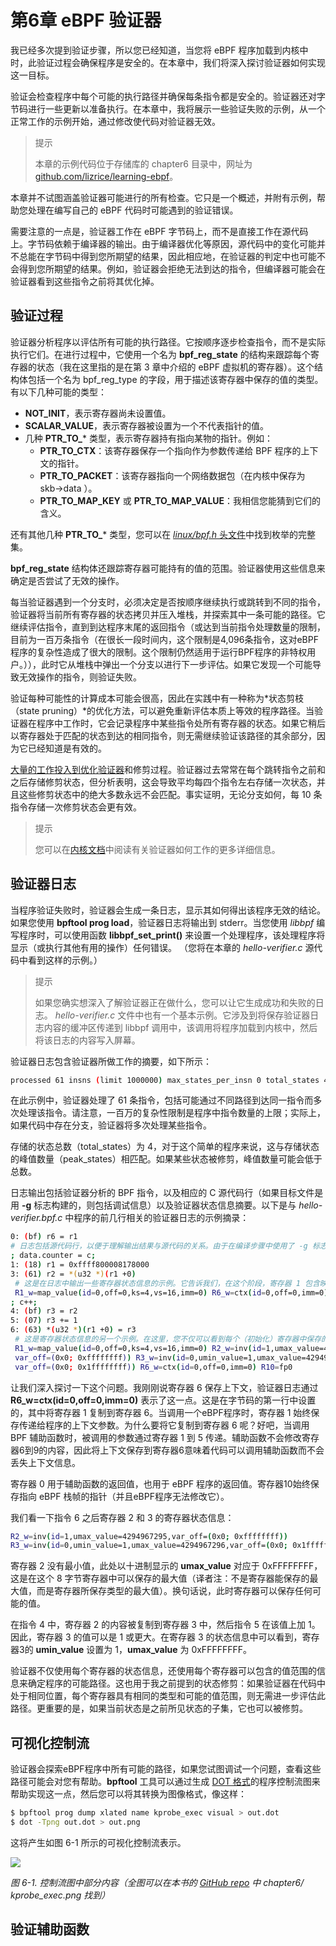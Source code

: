 # 第6章 eBPF 验证器

我已经多次提到验证步骤，所以您已经知道，当您将 eBPF 程序加载到内核中时，此验证过程会确保程序是安全的。在本章中，我们将深入探讨验证器如何实现这一目标。

验证会检查程序中每个可能的执行路径并确保每条指令都是安全的。验证器还对字节码进行一些更新以准备执行。在本章中，我将展示一些验证失败的示例，从一个正常工作的示例开始，通过修改使代码对验证器无效。

> 提示
>
> 本章的示例代码位于存储库的 chapter6 目录中，网址为 [github.com/lizrice/learning-ebpf](https://github.com/lizrice/learning-ebpf)。

本章并不试图涵盖验证器可能进行的所有检查。它只是一个概述，并附有示例，帮助您处理在编写自己的 eBPF 代码时可能遇到的验证错误。

需要注意的一点是，验证器工作在 eBPF 字节码上，而不是直接工作在源代码上。字节码依赖于编译器的输出。由于编译器优化等原因，源代码中的变化可能并不总能在字节码中得到您所期望的结果，因此相应地，在验证器的判定中也可能不会得到您所期望的结果。例如，验证器会拒绝无法到达的指令，但编译器可能会在验证器看到这些指令之前将其优化掉。

## 验证过程

验证器分析程序以评估所有可能的执行路径。它按顺序逐步检查指令，而不是实际执行它们。在进行过程中，它使用一个名为 **bpf_reg_state** 的结构来跟踪每个寄存器的状态（我在这里指的是在第 3 章中介绍的 eBPF 虚拟机的寄存器）。这个结构体包括一个名为 bpf_reg_type 的字段，用于描述该寄存器中保存的值的类型。有以下几种可能的类型：

- **NOT_INIT**，表示寄存器尚未设置值。
- **SCALAR_VALUE**，表示寄存器被设置为一个不代表指针的值。
- 几种 **PTR_TO_*** 类型，表示寄存器持有指向某物的指针。例如：
  - **PTR_TO_CTX**：该寄存器保存一个指向作为参数传递给 BPF 程序的上下文的指针。
  - **PTR_TO_PACKET**：该寄存器指向一个网络数据包（在内核中保存为 skb->data ）。
  - **PTR_TO_MAP_KEY** 或 **PTR_TO_MAP_VALUE**：我相信您能猜到它们的含义。

还有其他几种 **PTR_TO_*** 类型，您可以在 [*linux/bpf.h* 头文件](https://elixir.bootlin.com/linux/latest/source/include/linux/bpf.h)中找到枚举的完整集。

**bpf_reg_state** 结构体还跟踪寄存器可能持有的值的范围。验证器使用这些信息来确定是否尝试了无效的操作。

每当验证器遇到一个分支时，必须决定是否按顺序继续执行或跳转到不同的指令，验证器将当前所有寄存器的状态拷贝并压入堆栈，并探索其中一条可能的路径。它继续评估指令，直到到达程序末尾的返回指令（或达到当前指令处理数量的限制，目前为一百万条指令（在很长一段时间内，这个限制是4,096条指令，这对eBPF程序的复杂性造成了很大的限制。这个限制仍然适用于运行BPF程序的非特权用户。）），此时它从堆栈中弹出一个分支以进行下一步评估。如果它发现一个可能导致无效操作的指令，则验证失败。

验证每种可能性的计算成本可能会很高，因此在实践中有一种称为*状态剪枝（state pruning）*的优化方法，可以避免重新评估本质上等效的程序路径。当验证器在程序中工作时，它会记录程序中某些指令处所有寄存器的状态。如果它稍后以寄存器处于匹配的状态到达的相同指令，则无需继续验证该路径的其余部分，因为它已经知道是有效的。

[大量的工作投入到优化验证器](https://lwn.net/Articles/794934/)和修剪过程。验证器过去常常在每个跳转指令之前和之后存储修剪状态，但分析表明，这会导致平均每四个指令左右存储一次状态，并且这些修剪状态中的绝大多数永远不会匹配。事实证明，无论分支如何，每 10 条指令存储一次修剪状态会更有效。

> 提示
>
> 您可以在[内核文档](https://docs.kernel.org/bpf/verifier.html)中阅读有关验证器如何工作的更多详细信息。

## 验证器日志

当程序验证失败时，验证器会生成一条日志，显示其如何得出该程序无效的结论。如果您使用 **bpftool prog load**，验证器日志将输出到 stderr。当您使用 *libbpf* 编写程序时，可以使用函数 **libbpf_set_print()** 来设置一个处理程序，该处理程序将显示（或执行其他有用的操作）任何错误。 （您将在本章的 *hello-verifier.c* 源代码中看到这样的示例。）

> 提示
>
> 如果您确实想深入了解验证器正在做什么，您可以让它生成成功和失败的日志。 *hello-verifier.c* 文件中也有一个基本示例。它涉及到将保存验证器日志内容的缓冲区传递到 libbpf 调用中，该调用将程序加载到内核中，然后将该日志的内容写入屏幕。

验证器日志包含验证器所做工作的摘要，如下所示：

```bash
processed 61 insns (limit 1000000) max_states_per_insn 0 total_states 4 peak_states 4 mark_read 3
```

在此示例中，验证器处理了 61 条指令，包括可能通过不同路径到达同一指令而多次处理该指令。请注意，一百万的复杂性限制是程序中指令数量的上限；实际上，如果代码中存在分支，验证器将多次处理某些指令。

存储的状态总数（total_states）为 4，对于这个简单的程序来说，这与存储状态的峰值数量（peak_states）相匹配。如果某些状态被修剪，峰值数量可能会低于总数。

日志输出包括验证器分析的 BPF 指令，以及相应的 C 源代码行（如果目标文件是用 **-g** 标志构建的，则包括调试信息）以及验证器状态信息摘要。以下是与 *hello-verifier.bpf.c* 中程序的前几行相关的验证器日志的示例摘录：

```bash
0: (bf) r6 = r1
# 日志包括源代码行，以便于理解输出结果与源代码的关系。由于在编译步骤中使用了 -g 标志来建立调试信息，因此这些源代码是可用的。
; data.counter = c;
1: (18) r1 = 0xffff800008178000
3: (61) r2 = *(u32 *)(r1 +0)
 # 这是在日志中输出一些寄存器状态信息的示例。它告诉我们，在这个阶段，寄存器 1 包含映射值，寄存器 6 保存上下文，寄存器 10 是帧（或栈）指针，用于保存局部变量。
 R1_w=map_value(id=0,off=0,ks=4,vs=16,imm=0) R6_w=ctx(id=0,off=0,imm=0) R10=fp0
; c++;
4: (bf) r3 = r2
5: (07) r3 += 1
6: (63) *(u32 *)(r1 +0) = r3
 # 这是寄存器状态信息的另一个示例。在这里，您不仅可以看到每个（初始化）寄存器中保存的值的类型，还可以看到寄存器 2 和寄存器 3 的可能值的范围。
 R1_w=map_value(id=0,off=0,ks=4,vs=16,imm=0) R2_w=inv(id=1,umax_value=4294967295,
 var_off=(0x0; 0xffffffff)) R3_w=inv(id=0,umin_value=1,umax_value=4294967296,
 var_off=(0x0; 0x1ffffffff)) R6_w=ctx(id=0,off=0,imm=0) R10=fp0
```

让我们深入探讨一下这个问题。我刚刚说寄存器 6 保存上下文，验证器日志通过 **R6_w=ctx(id=0,off=0,imm=0)** 表示了这一点。这是在字节码的第一行中设置的，其中将寄存器 1 复制到寄存器 6。当调用一个eBPF程序时，寄存器 1 始终保存传递给程序的上下文参数。为什么要将它复制到寄存器 6 呢？好吧，当调用 BPF 辅助函数时，被调用的参数通过寄存器 1 到 5 传递。辅助函数不会修改寄存器6到9的内容，因此将上下文保存到寄存器6意味着代码可以调用辅助函数而不会丢失上下文信息。

寄存器 0 用于辅助函数的返回值，也用于 eBPF 程序的返回值。寄存器10始终保存指向 eBPF 栈帧的指针（并且eBPF程序无法修改它）。

我们看一下指令 6 之后寄存器 2 和 3 的寄存器状态信息：

```bash
R2_w=inv(id=1,umax_value=4294967295,var_off=(0x0; 0xffffffff))
R3_w=inv(id=0,umin_value=1,umax_value=4294967296,var_off=(0x0; 0x1ffffffff))
```

寄存器 2 没有最小值，此处以十进制显示的 **umax_value** 对应于 0xFFFFFFFF，这是在这个 8 字节寄存器中可以保存的最大值（译者注：不是寄存器能保存的最大值，而是寄存器所保存类型的最大值）。换句话说，此时寄存器可以保存任何可能的值。

在指令 4 中，寄存器 2 的内容被复制到寄存器 3 中，然后指令 5 在该值上加 1。因此，寄存器 3 的值可以是 1 或更大。在寄存器 3 的状态信息中可以看到，寄存器3的 **umin_value** 设置为 1，**umax_value** 为 0xFFFFFFFF。

验证器不仅使用每个寄存器的状态信息，还使用每个寄存器可以包含的值范围的信息来确定程序的可能路径。这也用于我之前提到的状态修剪：如果验证器在代码中处于相同位置，每个寄存器具有相同的类型和可能的值范围，则无需进一步评估此路径。更重要的是，如果当前状态是之前所见状态的子集，它也可以被修剪。

## 可视化控制流

验证器会探索eBPF程序中所有可能的路径，如果您试图调试一个问题，查看这些路径可能会对您有帮助。**bpftool** 工具可以通过生成 [DOT 格式](https://graphviz.org/doc/info/lang.html)的程序控制流图来帮助实现这一点，然后您可以将其转换为图像格式，像这样：

```bash
$ bpftool prog dump xlated name kprobe_exec visual > out.dot
$ dot -Tpng out.dot > out.png
```

这将产生如图 6-1 所示的可视化控制流表示。

![](./figure-6-1.png)

*图 6-1. 控制流图中部分内容（全图可以在本书的 [GitHub repo](http://github.com/lizrice/learning-ebpf) 中 chapter6/ kprobe_exec.png 找到）*

## 验证辅助函数

